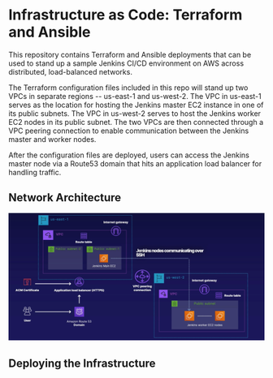 # Infrastructure as Code: Terraform and Ansible
This repository contains Terraform and Ansible deployments that can be used to stand up a sample Jenkins CI/CD environment on AWS across distributed, load-balanced networks. 

The Terraform configuration files included in this repo will stand up two VPCs in separate regions -- us-east-1 and us-west-2. The VPC in us-east-1 serves as the location for hosting the Jenkins master EC2 instance in one of its public subnets. The VPC in us-west-2 serves to host the Jenkins worker EC2 nodes in its public subnet. The two VPCs are then connected through a VPC peering connection to enable communication between the Jenkins master and worker nodes. 

After the configuration files are deployed, users can access the Jenkins master node via a Route53 domain that hits an application load balancer for handling traffic. 

## Network Architecture
![Network Architecture](./docs/architecture.png)

## Deploying the Infrastructure
